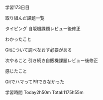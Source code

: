 学習173日目

取り組んだ課題一覧

タイピング
自販機課題レビュー後修正

わかったこと

Gitについて調べなおす必要がある

次やること 引き続き自販機課題レビュー後修正

感じたこと

GitでハマってPRできなかった

学習時間 Today2h50m Total:1175h55m